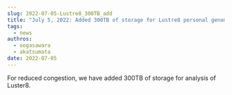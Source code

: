 ```yaml
---
slug: 2022-07-05-Lustre8_300TB_add
title: "July 5, 2022: Added 300TB of storage for Lustre8 personal genome analysis section"
tags:
  - news
authros:
  - oogasawara
  - akatsumata
date: 2022-07-05
---
```


For reduced congestion, we have added 300TB of storage for analysis of Luster8.
